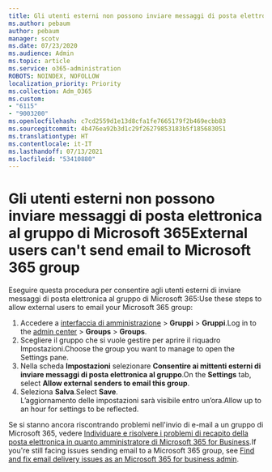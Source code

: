 ```yaml
---
title: Gli utenti esterni non possono inviare messaggi di posta elettronica al gruppo di Microsoft 365
ms.author: pebaum
author: pebaum
manager: scotv
ms.date: 07/23/2020
ms.audience: Admin
ms.topic: article
ms.service: o365-administration
ROBOTS: NOINDEX, NOFOLLOW
localization_priority: Priority
ms.collection: Adm_O365
ms.custom:
- "6115"
- "9003200"
ms.openlocfilehash: c7cd2559d1e13d8cfa1fe7665179f2b469ecbb83
ms.sourcegitcommit: 4b476ea92b3d1c29f26279853183b5f185683051
ms.translationtype: HT
ms.contentlocale: it-IT
ms.lasthandoff: 07/13/2021
ms.locfileid: "53410880"
---
```

# <a name="external-users-cant-send-email-to-microsoft-365-group"></a><span data-ttu-id="f126b-102">Gli utenti esterni non possono inviare messaggi di posta elettronica al gruppo di Microsoft 365</span><span class="sxs-lookup"><span data-stu-id="f126b-102">External users can't send email to Microsoft 365 group</span></span>

<span data-ttu-id="f126b-103">Eseguire questa procedura per consentire agli utenti esterni di inviare messaggi di posta elettronica al gruppo di Microsoft 365:</span><span class="sxs-lookup"><span data-stu-id="f126b-103">Use these steps to allow external users to email your Microsoft 365 group:</span></span>

1. <span data-ttu-id="f126b-104">Accedere a [interfaccia di amministrazione](https://admin.microsoft.com/) > **Gruppi** > **Gruppi**.</span><span class="sxs-lookup"><span data-stu-id="f126b-104">Log in to the [admin center](https://admin.microsoft.com/) > **Groups** > **Groups**.</span></span>
2. <span data-ttu-id="f126b-105">Scegliere il gruppo che si vuole gestire per aprire il riquadro Impostazioni.</span><span class="sxs-lookup"><span data-stu-id="f126b-105">Choose the group you want to manage to open the Settings pane.</span></span>
3. <span data-ttu-id="f126b-106">Nella scheda **Impostazioni** selezionare **Consentire ai mittenti esterni di inviare messaggi di posta elettronica al gruppo**.</span><span class="sxs-lookup"><span data-stu-id="f126b-106">On the **Settings** tab, select **Allow external senders to email this group**.</span></span>
4. <span data-ttu-id="f126b-107">Seleziona **Salva**.</span><span class="sxs-lookup"><span data-stu-id="f126b-107">Select **Save**.</span></span></br>
    <span data-ttu-id="f126b-108">L’aggiornamento delle impostazioni sarà visibile entro un’ora.</span><span class="sxs-lookup"><span data-stu-id="f126b-108">Allow up to an hour for settings to be reflected.</span></span> 

<span data-ttu-id="f126b-109">Se si stanno ancora riscontrando problemi nell'invio di e-mail a un gruppo di Microsoft 365, vedere [Individuare e risolvere i problemi di recapito della posta elettronica in quanto amministratore di Microsoft 365 for Business](/exchange/troubleshoot/email-delivery/email-delivery-issues).</span><span class="sxs-lookup"><span data-stu-id="f126b-109">If you're still facing issues sending email to a Microsoft 365 group, see [Find and fix email delivery issues as an Microsoft 365 for business admin](/exchange/troubleshoot/email-delivery/email-delivery-issues).</span></span>
